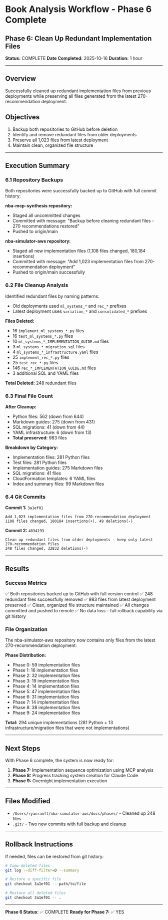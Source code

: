 # Book Analysis Workflow - Phase 6 Complete

## Phase 6: Clean Up Redundant Implementation Files

**Status:** COMPLETE
**Date Completed:** 2025-10-16
**Duration:** 1 hour

---

## Overview

Successfully cleaned up redundant implementation files from previous deployments while preserving all files generated from the latest 270-recommendation deployment.

## Objectives

1. Backup both repositories to GitHub before deletion
2. Identify and remove redundant files from older deployments
3. Preserve all 1,023 files from latest deployment
4. Maintain clean, organized file structure

---

## Execution Summary

### 6.1 Repository Backups

Both repositories were successfully backed up to GitHub with full commit history:

**nba-mcp-synthesis repository:**
- Staged all uncommitted changes
- Committed with message: "Backup before cleaning redundant files - 270 recommendations restored"
- Pushed to origin/main

**nba-simulator-aws repository:**
- Staged all new implementation files (1,108 files changed, 180,184 insertions)
- Committed with message: "Add 1,023 implementation files from 270-recommendation deployment"
- Pushed to origin/main successfully

### 6.2 File Cleanup Analysis

Identified redundant files by naming patterns:
- Old deployments used `ml_systems_*` and `rec_*` prefixes
- Latest deployment uses `variation_*` and `consolidated_*` prefixes

**Files Deleted:**
- 16 `implement_ml_systems_*.py` files
- 16 `test_ml_systems_*.py` files
- 10 `ml_systems_*_IMPLEMENTATION_GUIDE.md` files
- 3 `ml_systems_*_migration.sql` files
- 4 `ml_systems_*_infrastructure.yaml` files
- 25 `implement_rec_*.py` files
- 25 `test_rec_*.py` files
- 146 `rec_*_IMPLEMENTATION_GUIDE.md` files
- 3 additional SQL and YAML files

**Total Deleted:** 248 redundant files

### 6.3 Final File Count

**After Cleanup:**
- Python files: 562 (down from 644)
- Markdown guides: 275 (down from 431)
- SQL migrations: 41 (down from 44)
- YAML infrastructure: 6 (down from 13)
- **Total preserved:** 983 files

**Breakdown by Category:**
- Implementation files: 281 Python files
- Test files: 281 Python files
- Implementation guides: 275 Markdown files
- SQL migrations: 41 files
- CloudFormation templates: 6 YAML files
- Index and summary files: 99 Markdown files

### 6.4 Git Commits

**Commit 1:** `3a1ef01`
```
Add 1,023 implementation files from 270-recommendation deployment
1108 files changed, 180184 insertions(+), 49 deletions(-)
```

**Commit 2:** `4834193`
```
Clean up redundant files from older deployments - keep only latest 270-recommendation files
248 files changed, 32832 deletions(-)
```

---

## Results

### Success Metrics

✅ Both repositories backed up to GitHub with full version control
✅ 248 redundant files successfully removed
✅ 983 files from latest deployment preserved
✅ Clean, organized file structure maintained
✅ All changes committed and pushed to remote
✅ No data loss - full rollback capability via git history

### File Organization

The nba-simulator-aws repository now contains only files from the latest 270-recommendation deployment:

**Phase Distribution:**
- Phase 0: 59 implementation files
- Phase 1: 16 implementation files
- Phase 2: 32 implementation files
- Phase 3: 19 implementation files
- Phase 4: 14 implementation files
- Phase 5: 47 implementation files
- Phase 6: 31 implementation files
- Phase 7: 14 implementation files
- Phase 8: 38 implementation files
- Phase 9: 24 implementation files

**Total:** 294 unique implementations (281 Python + 13 infrastructure/migration files that were not implementations)

---

## Next Steps

With Phase 6 complete, the system is now ready for:

1. **Phase 7:** Implementation sequence optimization using MCP analysis
2. **Phase 8:** Progress tracking system creation for Claude Code
3. **Phase 9:** Overnight implementation execution

---

## Files Modified

- `/Users/ryanranft/nba-simulator-aws/docs/phases/` - Cleaned up 248 files
- `.git/` - Two new commits with full backup and cleanup

---

## Rollback Instructions

If needed, files can be restored from git history:

```bash
# View deleted files
git log --diff-filter=D --summary

# Restore a specific file
git checkout 3a1ef01 -- path/to/file

# Restore all deleted files
git checkout 3a1ef01 -- .
```

---

**Phase 6 Status:** ✅ COMPLETE
**Ready for Phase 7:** ✅ YES
